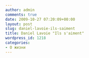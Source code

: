 ```yaml
---
author: admin
comments: true
date: 2009-10-27 07:20:09+00:00
layout: post
slug: daniel-lavoie-ils-saiment
title: Daniel Lavoie "Ils s'aiment"
wordpress_id: 1218
categories:
- О жизни
---
```



